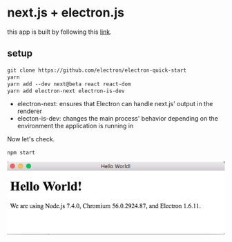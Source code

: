 # next.js + electron.js

this app is built by following this [link](https://leo.im/2017/electron-next).

## setup
```
git clone https://github.com/electron/electron-quick-start
yarn
yarn add --dev next@beta react react-dom
yarn add electron-next electron-is-dev
```

* electron-next: ensures that Electron can handle next.js' output in the renderer
* electon-is-dev: changes the main process' behavior depending on the environment the application is running in

Now let's check.
```
npm start
```

![hello](https://github.com/rdwrcode/next-electron/raw/master/images/hello-electron.png "Hello Electron")




